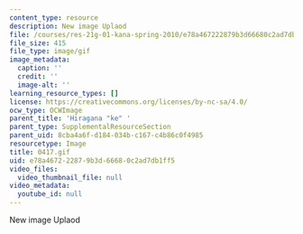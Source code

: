 ```yaml
---
content_type: resource
description: New image Uplaod
file: /courses/res-21g-01-kana-spring-2010/e78a467222879b3d66680c2ad7db1ff5_0417.gif
file_size: 415
file_type: image/gif
image_metadata:
  caption: ''
  credit: ''
  image-alt: ''
learning_resource_types: []
license: https://creativecommons.org/licenses/by-nc-sa/4.0/
ocw_type: OCWImage
parent_title: 'Hiragana "ke" '
parent_type: SupplementalResourceSection
parent_uid: 8cba4a6f-d184-034b-c167-c4b86c0f4985
resourcetype: Image
title: 0417.gif
uid: e78a4672-2287-9b3d-6668-0c2ad7db1ff5
video_files:
  video_thumbnail_file: null
video_metadata:
  youtube_id: null
---
```

New image Uplaod